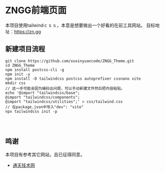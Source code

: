 # ZNGG前端页面
本项目使用tailwindｃｓｓ，本意是想要做出一个好看的在前工具网站。
目标地址：https://zn.gg

## 新建项目流程
```shell
git clone https://github.com/xuxinyuancode/ZNGG_Theme.git
cd ZNGG_Theme
npm install postcss-cli -g
npm init -y
npm install -D tailwindcss postcss autoprefixer cssnano vite
mkdir css
// 这一步可能会因为编码出问题，可以手动新建文件然后把内容粘贴。
echo '@import "tailwindcss/base";
@import "tailwindcss/components";
@import "tailwindcss/utilities";' > css/tailwind.css
// 在package.json中写入"dev": "vite"
npx tailwindcss init -p




```

## 鸣谢
本项目有参考其它网站，且已征得同意。
* [通天技术网](https://www.aqwdzy.com/)
